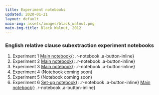 ```yaml
---
title: Experiment notebooks
updated: 2020-01-21
layout: default
main-img: assets/images/black_walnut.png
main-img-title: Black Walnut, 2012
---
```


### English relative clause subextraction experiment notebooks
1. Experiment 1 [Main notebook](assets/documents/RC_experiment1.html){: .r-notebook .a-button-inline}
2. Experiment 2 [Main notebook](assets/documents/RC_experiment2.html){: .r-notebook .a-button-inline}
3. Experiment 3 [Main notebook](assets/documents/RC_experiment3.html){: .r-notebook .a-button-inline}
4. Experiment 4 (Notebook coming soon)
5. Experiment 5 (Notebook coming soon)
6. Experiment 6 [Set-up notebook](assets/documents/RC_experiment6_setup.html){: .r-notebook .a-button-inline} [Main notebook](assets/documents/RC_experiment6.html){: .r-notebook .a-button-inline} 
